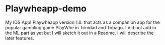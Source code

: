 # Playwheapp-demo
My IOS App! Playwheapp version 1.0. that acts as a companion app for the popular gambling game PlayWhe in Trinidad and Tobago.  I did not add in the ML part as yet but I will sketch it out in a Readme. I will describe the later features.
